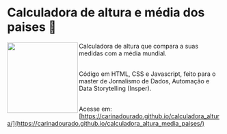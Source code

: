 # Calculadora de altura e média dos paises 📏

<div>
   <img align="left" width="165" height="165" src='images/kisspng-tape-measures-measurement-health-learning-weight-l-measuring-tape-5b474e53120e09.905418391531399763074.png'>
   
   Calculadora de altura que compara a suas medidas com a média mundial.<br><br>
   
   Código em HTML, CSS e Javascript, feito para o master de Jornalismo de Dados, Automação e Data Storytelling (Insper).<br><br>
   
   Acesse em: [https://carinadourado.github.io/calculadora_altura/](https://carinadourado.github.io/calculadora_altura_media_paises/)

</div>

